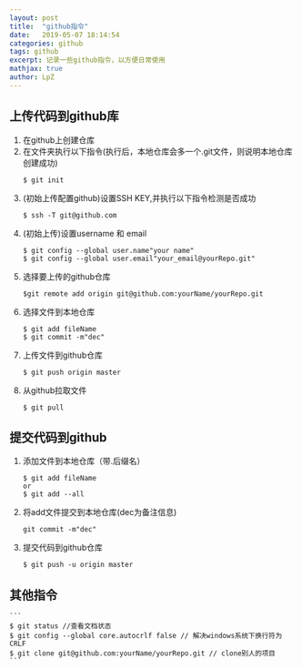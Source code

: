 ```yaml
---
layout: post
title:  "github指令"
date:   2019-05-07 18:14:54
categories: github
tags: github
excerpt: 记录一些github指令，以方便日常使用
mathjax: true
author: LpZ
---
```



## 上传代码到github库
1. 在github上创建仓库
2. 在文件夹执行以下指令(执行后，本地仓库会多一个.git文件，则说明本地仓库创建成功)
    ```
    $ git init
    ```
3. (初始上传配置github)设置SSH KEY,并执行以下指令检测是否成功
    ```
    $ ssh -T git@github.com
    ```
4. (初始上传)设置username 和 email
    ```
    $ git config --global user.name"your name"
    $ git config --global user.email"your_email@yourRepo.git"
    ```
5. 选择要上传的github仓库
    ```
    $git remote add origin git@github.com:yourName/yourRepo.git
    ```
6. 选择文件到本地仓库
    ```
    $ git add fileName
    $ git commit -m"dec"
    ```
7. 上传文件到github仓库
    ```
    $ git push origin master
    ```
8. 从github拉取文件
    ```
    $ git pull
    ```

## 提交代码到github
1. 添加文件到本地仓库（带.后缀名）
    ```
    $ git add fileName
    or
    $ git add --all
    ```
2. 将add文件提交到本地仓库(dec为备注信息)
    ```
    git commit -m"dec"
    ```
3. 提交代码到github仓库
    ```
    $ git push -u origin master
    ```

## 其他指令

    ```
    $ git status //查看文档状态
    $ git config --global core.autocrlf false // 解决windows系统下换行符为CRLF
    $ git clone git@github.com:yourName/yourRepo.git // clone别人的项目
    ```